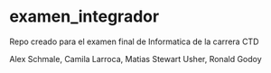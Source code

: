 # examen_integrador
Repo creado para el examen final de Informatica de la carrera CTD

Alex Schmale, Camila Larroca, Matias Stewart Usher, Ronald Godoy
